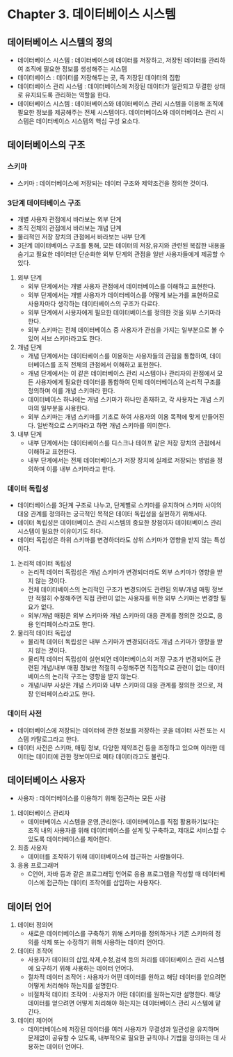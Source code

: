 # Chapter 3. 데이터베이스 시스템

## 데이터베이스 시스템의 정의
- 데이터베이스 시스템 : 데이터베이스에 데이터를 저장하고, 저장된 데이터를 관리하여 조직에 필요한 정보를 생성해주는 시스템
- 데이터베이스 : 데이터를 저장해두는 곳, 즉 저장된 데이터의 집합
- 데이터베이스 관리 시스템 : 데이터베이스에 저장된 데이터가 일관되고 무결한 상태로 유지되도록 관리하는 역할을 한다.
- 데이터베이스 시스템 : 데이터베이스와 데이터베이스 관리 시스템을 이용해 조직에 필요한 정보를 제공해주는 전체 시스템이다. 데이터베이스와 데이터베이스 관리 시스템은 데이터베이스 시스템의 핵심 구성 요소다.

## 데이터베이스의 구조
### 스키마
- 스키마 : 데이터베이스에 저장되는 데이터 구조와 제약조건을 정의한 것이다.

### 3단계 데이터베이스 구조
- 개별 사용자 관점에서 바라보는 외부 단계
- 조직 전체의 관점에서 바라보는 개념 단계
- 물리적인 저장 장치의 관점에서 바라보는 내부 단계
- 3단계 데이터베이스 구조를 통해, 모든 데이터의 저장,유지와 관련된 복잡한 내용을 숨기고 필요한 데이터만 단순화한 외부 단계의 관점을 일반 사용자들에게 제공할 수 있다.
1. 외부 단계
    - 외부 단계에서는 개별 사용자 관점에서 데이터베이스를 이해하고 표현한다.
    - 외부 단계에서는 개별 사용자가 데이터베이스를 어떻게 보는가를 표현하므로 사용자마다 생각하는 데이터베이스의 구조가 다르다.
    - 외부 단계에서 사용자에게 필요한 데이터베이스를 정의한 것을 외부 스키마라 한다.
    - 외부 스키마는 전체 데이터베이스 중 사용자가 관심을 가지는 일부분으로 볼 수 있어 서브 스키마라고도 한다.
2. 개념 단계
    - 개념 단계에서는 데이터베이스를 이용하는 사용자들의 관점을 통합하여, 데이터베이스를 조직 전체의 관점에서 이해하고 표현한다.
    - 개념 단계에서는 이 같은 데이터베이스 관리 시스템이나 관리자의 관점에서 모든 사용자에게 필요한 데이터를 통합하여 던체 데이터베이스의 논리적 구조를 정의하며 이를 개념 스키마라 한다. 
    - 데이터베이스 하나에는 개념 스키마가 하나만 존재하고, 각 사용자는 개념 스키마의 일부분을 사용한다.
    - 외부 스키마는 개념 스키마를 기초로 하여 사용자의 이용 목적에 맞게 만들어진다. 일반적으로 스키마라고 하면 개념 스키마를 의미한다.
3. 내부 단계
    - 내부 단계에서는 데이터베이스를 디스크나 테이프 같은 저장 장치의 관점에서 이해하교 표현한다.
    - 내부 단계에서는 전체 데이터베이스가 저장 장치에 실제로 저장되는 방법을 정의하며 이를 내부 스키마라고 한다.

### 데이터 독립성
- 데이터베이스를 3단계 구조로 나누고, 단계별로 스키마를 유지하며 스키마 사이의 대응 관계를 정의하는 궁극적인 목적은 데이터 독립성을 실현하기 위해서다.
- 데이터 독립성은 데이터베이스 관리 시스템의 중요한 장점이자 데이터베이스 관리 시스템이 필요한 이유이기도 하다.
- 데이터 독립성은 하위 스키마를 변경하더라도 상위 스키마가 영향을 받지 않는 특성이다.
1. 논리적 데이터 독립성
    - 논리적 데이터 독립성은 개념 스키마가 변경되더라도 외부 스키마가 영향을 받지 않는 것이다.
    - 전체 데이터베이스의 논리적인 구조가 변경되어도 관련된 외부/개념 매핑 정보만 적절히 수정해주면 직접 관련이 없는 사용자를 위한 외부 스키마는 변경할 필요가 없다.
    - 외부/개념 매핑은 외부 스키마와 개념 스키마의 대응 관계를 정의한 것으로, 응용 인터페이스라고도 한다.
2. 물리적 데이터 독립성
    - 물리적 데이터 독립성은 내부 스키마가 변경되더라도 개념 스키마가 영향을 받지 않는 것이다.
    - 물리적 데이터 독립성이 실현되면 데이터베이스의 저장 구조가 변경되어도 관련된 개념/내부 매핑 정보만 적절히 수정해주면 직접적으로 관련이 없는 데이터베이스의 논리적 구조는 영향을 받지 않는다.
    - 개념/내부 사상은 개념 스키마와 내부 스키마의 대응 관계를 정의한 것으로, 저장 인터페이스라고도 한다.

### 데이터 사전
- 데이터베이스에 저장되는 데이터에 관한 정보를 저장하는 곳을 데이터 사전 또는 시스템 카탈로그라고 한다.
- 데이터 사전은 스키마, 매핑 정보, 다양한 제약조건 등을 조정하고 있으며 이러한 데이터는 데이터에 관한 정보이므로 메타 데이터라고도 불린다.

## 데이터베이스 사용자
- 사용자 : 데이터베이스를 이용하기 위해 접근하는 모든 사람

1. 데이터베이스 관리자
    - 데이터베이스 시스템을 운영,관리한다. 데이터베이스를 직접 활용하기보다는 조직 내의 사용자를 위해 데이터베이스를 설계 및 구축하고, 제대로 서비스할 수 있도록 데이터베이스를 제어한다.
2. 최종 사용자
    - 데이터를 조작하기 위해 데이터베이스에 접근하는 사람들이다.
3. 응용 프로그래머
    - C언어, 자바 등과 같은 프로그래밍 언어로 응용 프로그램을 작성할 때 데이터베이스에 접근하는 데이터 조작어를 삽입하는 사용자다.

## 데이터 언어
1. 데이터 정의어
    - 새로운 데이터베이스를 구축하기 위해 스키마를 정의하거나 기존 스키마의 정의를 삭제 또는 수정하기 위해 사용하는 데이터 언어다.
2. 데이터 조작어
    - 사용자가 데이터의 삽입,삭제,수정,검색 등의 처리를 데이터베이스 관리 시스템에 요구하기 위해 사용하는 데이터 언어다.
    - 절차적 데이터 조작어 : 사용자가 어떤 데이터를 원하고 해당 데이터를 얻으려면 어떻게 처리해야 하는지를 설명한다.
    - 비절차적 데이터 조작어 : 사용자가 어떤 데이터를 원하는지만 설명한다. 해당 데이터를 얻으려면 어떻게 처리해야 하는지는 데이터베이스 관리 시스템에 맡긴다.
3. 데이터 제어어
    - 데이터베이스에 저장된 데이터를 여러 사용자가 무결성과 일관성을 유지하며 문제없이 공유할 수 있도록, 내부적으로 필요한 규칙이나 기법을 정의하는 데 사용하는 데이터 언어다.